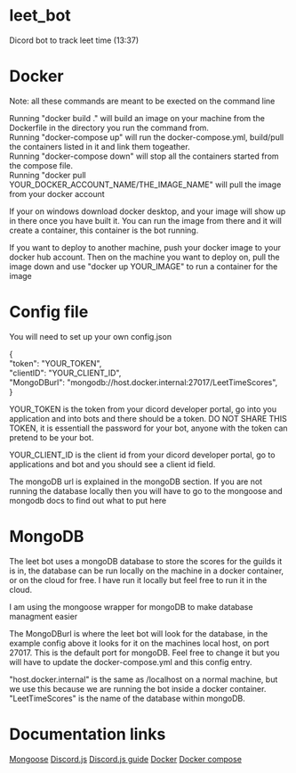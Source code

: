 # leet_bot
Dicord bot to track leet time (13:37)

# Docker
Note: all these commands are meant to be exected on the command line  

Running "docker build ." will build an image on your machine from the Dockerfile in the directory you run the command from.  
Running "docker-compose up" will run the docker-compose.yml, build/pull the containers listed in it and link them togeather.  
Running "docker-compose down" will stop all the containers started from the compose file.  
Running "docker pull YOUR_DOCKER_ACCOUNT_NAME/THE_IMAGE_NAME" will pull the image from your docker account  

If your on windows download docker desktop, and your image will show up in there once you have built it. You can run the image from there and it will create a container, this container is the bot running.  

If you want to deploy to another machine, push your docker image to your docker hub account. Then on the machine you want to deploy on, pull the image down and use "docker up YOUR_IMAGE" to run a container for the image  

# Config file
You will need to set up your own config.json  

{  
    "token": "YOUR_TOKEN",  
    "clientID": "YOUR_CLIENT_ID",  
    "MongoDBurl": "mongodb://host.docker.internal:27017/LeetTimeScores",  
}  

YOUR_TOKEN is the token from your dicord developer portal, go into you application and into bots and there should be a token. DO NOT SHARE THIS TOKEN, it is essentiall the password for your bot, anyone with the token can pretend to be your bot.  

YOUR_CLIENT_ID is the client id from your dicord developer portal, go to applications and bot and you should see a client id field.  

The mongoDB url is explained in the mongoDB section. If you are not running the database locally then you will have to go to the mongoose and mongodb docs to find out what to put here  

# MongoDB
The leet bot uses a mongoDB database to store the scores for the guilds it is in, the database can be run locally on the machine in a docker container, or on the cloud for free. I have run it locally but feel free to run it in the cloud.  

I am using the mongoose wrapper for mongoDB to make database managment easier  

The MongoDBurl is where the leet bot will look for the database, in the example config above it looks for it on the machines local host, on port 27017. This is the default port for mongoDB. Feel free to change it but you will have to update the docker-compose.yml and this config entry.   

"host.docker.internal" is the same as /localhost on a normal machine, but we use this because we are running the bot inside a docker container. "LeetTimeScores" is the name of the database within mongoDB.  

# Documentation links
[Mongoose](https://mongoosejs.com/)
[Discord.js](https://discord.js.org/#/)
[Discord.js guide](https://discordjs.guide/#before-you-begin)
[Docker](https://docs.docker.com/)
[Docker compose](https://docs.docker.com/compose/)